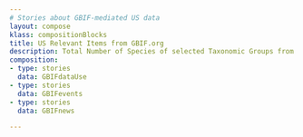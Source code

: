 ```yaml
---
# Stories about GBIF-mediated US data
layout: compose
klass: compositionBlocks
title: US Relevant Items from GBIF.org
description: Total Number of Species of selected Taxonomic Groups from the ASEAN.
composition:
- type: stories
  data: GBIFdataUse
- type: stories
  data: GBIFevents
- type: stories
  data: GBIFnews  

---
```


